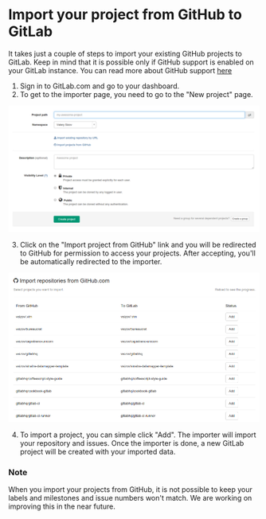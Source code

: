 # Import your project from GitHub to GitLab

It takes just a couple of steps to import your existing GitHub projects to GitLab. Keep in mind that it is possible only if
GitHub support is enabled on your GitLab instance. You can read more about GitHub support [here](http://doc.gitlab.com/ce/integration/github.html)

1. Sign in to GitLab.com and go to your dashboard.
2. To get to the importer page, you need to go to the "New project" page.

![New project page](github_importer/new_project_page.png)

3. Click on the "Import project from GitHub" link and you will be redirected to GitHub for permission to access your projects. After accepting, you'll be automatically redirected to the importer.

![Importer page](github_importer/importer.png)

4. To import a project, you can simple click "Add". The importer will import your repository and issues. Once the importer is done, a new GitLab project will be created with your imported data.

### Note
When you import your projects from GitHub, it is not possible to keep your labels and milestones and issue numbers won't match. We are working on improving this in the near future.
